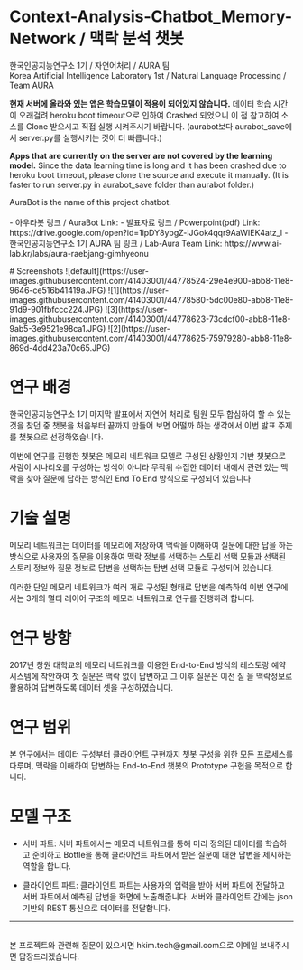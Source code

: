 # Context-Analysis-Chatbot_Memory-Network / 맥락 분석 챗봇

<div>
<p>
한국인공지능연구소 1기 / 자연어처리 / AURA 팀<br>
Korea Artificial Intelligence Laboratory 1st / Natural Language Processing / Team AURA
</p>
</div>
<div>
<p>
<strong>현재 서버에 올라와 있는 앱은 학습모델이 적용이 되어있지 않습니다.</strong>
데이터 학습 시간이 오래걸려  heroku boot timeout으로 인하여 Crashed 되었으니 이 점 참고하여 소스를 Clone 받으시고 직접 실행 시켜주시기 바랍니다.
(aurabot보다 aurabot_save에서 server.py를 실행시키는 것이 더 빠릅니다.)
</p>
</div>
<div>
  <p>
<strong>Apps that are currently on the server are not covered by the learning model.</strong> Since the data learning time is long and it has been crashed due to heroku boot timeout, please clone the source and execute it manually. (It is faster to run server.py in aurabot_save folder than aurabot folder.)
  </p>
</div>
<div>
  <p>
AuraBot is the name of this project chatbot.<br><br>
- 아우라봇 링크 / AuraBot Link: <https://aurabot.herokuapp.com>
- 발표자료 링크 / Powerpoint(pdf) Link: https://drive.google.com/open?id=1ipDY8ybgZ-iJGok4qqr9AaWIEK4atz_l
- 한국인공지능연구소 1기 AURA 팀 링크 / Lab-Aura Team Link: https://www.ai-lab.kr/labs/aura-raebjang-gimhyeonu
    </p>
  </div>
# Screenshots
![default](https://user-images.githubusercontent.com/41403001/44778524-29e4e900-abb8-11e8-9646-ce516b41419a.JPG)
![1](https://user-images.githubusercontent.com/41403001/44778580-5dc00e80-abb8-11e8-91d9-901fbfccc224.JPG)
![3](https://user-images.githubusercontent.com/41403001/44778623-73cdcf00-abb8-11e8-9ab5-3e9521e98ca1.JPG)
![2](https://user-images.githubusercontent.com/41403001/44778625-75979280-abb8-11e8-869d-4dd423a70c65.JPG)

# 연구 배경
한국인공지능연구소 1기 마지막 발표에서 자연어 처리로 팀원 모두 합심하여 할 수 있는 것을 찾던 중 챗봇을 처음부터 끝까지 만들어 보면 어떨까 하는 생각에서 이번 발표 주제를 챗봇으로 선정하였습니다.

이번에 연구를 진행한 챗봇은 메모리 네트워크 모델로 구성된 상황인지 기반 챗봇으로 사람이 시나리오를 구성하는 방식이 아니라 무작위 수집한 데이터 내에서 관련 있는 맥락을 찾아 질문에 답하는 방식인 End To End 방식으로 구성되어 있습니다

# 기술 설명
메모리 네트워크는 데이터를 메모리에 저장하여 맥락을 이해하여 질문에 대한 답을 하는 방식으로 사용자의 질문을 이용하여 맥락 정보를 선택하는 스토리 선택 모듈과 선택된 스토리 정보와 질문 정보로 답변을 선택하는 탑변 선택 모듈로 구성되어 있습니다.

이러한 단일 메모리 네트워크가 여러 개로 구성된 형태로 답변을 예측하여 이번 연구에서는 3개의 멀티 레이어 구조의 메모리 네트워크로 연구를 진행하려 합니다.

# 연구 방향
2017년 창원 대학교의 메모리 네트워크를 이용한 End-to-End 방식의 레스토랑 예약 시스템에 착안하여 첫 질문은 맥락 없이 답변하고 그 이후 질문은 이전 질 을 맥락정보로 활용하여 답변하도록 데이터 셋을 구성하였습니다.

# 연구 범위
본 연구에서는 데이터 구성부터 클라이언트 구현까지 챗봇 구성을 위한 모든 프로세스를 다루며, 맥락을 이해하여 답변하는 End-to-End 챗봇의 Prototype 구현을 목적으로 합니다.

# 모델 구조
- 서버 파트: 서버 파트에서는 메모리 네트워크를 통해 미리 정의된 데이터를 학습하고 준비하고 Bottle을 통해 클라이언트 파트에서 받은 질문에 대한 답변을 제시하는 역할을 합니다.

- 클라이언트 파트: 클라이언트 파트는 사용자의 입력을 받아 서버 파트에 전달하고 서버 파트에서 예측된 답변을 화면에 노출해줍니다. 서버와 클라이언트 간에는 json 기반의 REST 통신으로 데이터를 전달합니다.

<hr><br>
본 프로젝트와 관련해 질문이 있으시면 hkim.tech@gmail.com으로 이메일 보내주시면 답장드리겠습니다.
